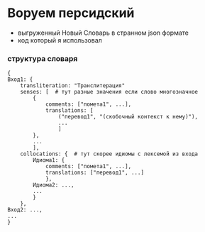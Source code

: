 # Воруем персидский
- выгруженный Новый Словарь в странном json формате
- код который я использовал

### структура словаря
```
{
Вход1: {
    transliteration: "Транслитерация"
    senses: [  # тут разные значения если слово многозначное
        {
            comments: ["помета1", ...],
            translations: [
                ("перевод1", "(скобочный контекст к нему)"),
                ...
                ]
        }, 
        ...
        ], 
    collocations: {  # тут скорее идиомы с лексемой из входа
        Идиома1: {
            comments: ["помета1", ...],
            translations: ["перевод1", ...]
            },
        Идиома2: ...,
        ...
        }
    },
Вход2: ...,
...
}
```
